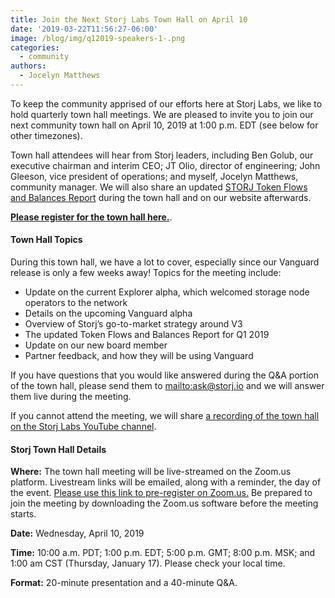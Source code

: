 ```yaml
---
title: Join the Next Storj Labs Town Hall on April 10
date: '2019-03-22T11:56:27-06:00'
image: /blog/img/q12019-speakers-1-.png
categories:
  - community
authors:
  - Jocelyn Matthews
---
```

To keep the community apprised of our efforts here at Storj Labs, we like to hold quarterly town hall meetings. We are pleased to invite you to join our next community town hall on April 10, 2019 at 1:00 p.m. EDT (see below for other timezones).

Town hall attendees will hear from Storj leaders, including Ben Golub, our executive chairman and interim CEO; JT Olio, director of engineering; John Gleeson, vice president of operations; and myself, Jocelyn Matthews, community manager. We will also share an updated [STORJ Token Flows and Balances Report](https://storj.io/blog/2019/01/storj-token-balances-and-flows-report-jan.-16-2019/) during the town hall and on our website afterwards. 

[**Please register for the town hall here.**](https://zoom.us/webinar/register/WN_WbG7BYRFSzqZ8OE8_uhuWw).

#### Town Hall Topics

During this town hall, we have a lot to cover, especially since our Vanguard release is only a few weeks away! Topics for the meeting include: 

* Update on the current Explorer alpha, which welcomed storage node operators to the network 
* Details on the upcoming Vanguard alpha  
* Overview of Storj’s go-to-market strategy around V3  
* The updated Token Flows and Balances Report for Q1 2019 
* Update on our new board member 
* Partner feedback, and how they will be using Vanguard 

If you have questions that you would like answered during the Q&A portion of the town hall, please send them to <mailto:ask@storj.io> and we will answer them live during the meeting. 

If you cannot attend the meeting, we will share [a recording of the town hall on the Storj Labs YouTube channel](https://www.youtube.com/watch?v=x0tMoueAi9Y&list=PLNq8osZgyMoBr53aMHCYZkvog7JjJt7wm).

#### Storj Town Hall Details

**Where:** The town hall meeting will be live-streamed on the Zoom.us platform. Livestream links will be emailed, along with a reminder, the day of the event. [Please use this link to pre-register on Zoom.us.](https://zoom.us/webinar/register/WN_WbG7BYRFSzqZ8OE8_uhuWw) Be prepared to join the meeting by downloading the Zoom.us software before the meeting starts. 

**Date:** Wednesday, April 10, 2019

**Time:** 10:00 a.m. PDT; 1:00 p.m. EDT; 5:00 p.m. GMT; 8:00 p.m. MSK; and 1:00 am CST (Thursday, January 17). Please check your local time.

**Format:** 20-minute presentation and a 40-minute Q&A.
